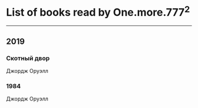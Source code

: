 # List of books read by One.more.777<sup>2</sup>
---

## 2019

### Скотный двор
Джордж Оруэлл


### 1984
Джордж Оруэлл



